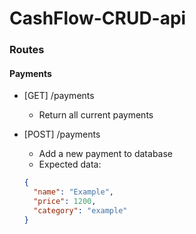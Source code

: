 # CashFlow-CRUD-api

### Routes

#### Payments

- [GET] /payments

  - Return all current payments

- [POST] /payments

  - Add a new payment to database
  - Expected data:

  ```json
  {
    "name": "Example",
    "price": 1200,
    "category": "example"
  }
